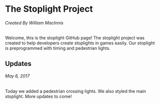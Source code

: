 # The Stoplight Project 
###### Created By William MacInnis
Welcome, this is the stoplight GitHub page! The stoplight project was created to help developers create stoplights in games easily. Our stoplight is preprogrammed with timing and pedestrian lights. 
## Updates
###### May 6, 2017
Today we added a pedestrian crossing lights. We also styled the main stoplight. 
More updates to come!

